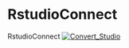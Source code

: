 # RstudioConnect
RstudioConnect
[![Convert_Studio](https://github.com/INGUI54/RstudioConnect/actions/workflows/main.yml/badge.svg)](https://github.com/INGUI54/RstudioConnect/actions/workflows/main.yml)
